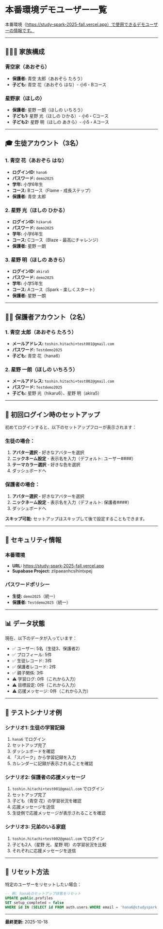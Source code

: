 # 本番環境デモユーザー一覧

本番環境（https://study-spark-2025-fall.vercel.app）で使用できるデモユーザーの情報です。

---

## 👨‍👩‍👧 家族構成

### 青空家（あおぞら）
- **保護者:** 青空 太郎（あおぞら たろう）
- **子ども:** 青空 花（あおぞら はな）- 小6・Bコース

### 星野家（ほしの）
- **保護者:** 星野 一朗（ほしの いちろう）
- **子ども1:** 星野 光（ほしの ひかる）- 小6・Cコース
- **子ども2:** 星野 明（ほしの あきら）- 小5・Aコース

---

## 🎓 生徒アカウント（3名）

### 1. 青空 花（あおぞら はな）
- **ログインID:** `hana6`
- **パスワード:** `demo2025`
- **学年:** 小学6年生
- **コース:** Bコース（Flame - 成長ステップ）
- **保護者:** 青空 太郎

### 2. 星野 光（ほしの ひかる）
- **ログインID:** `hikaru6`
- **パスワード:** `demo2025`
- **学年:** 小学6年生
- **コース:** Cコース（Blaze - 最高にチャレンジ）
- **保護者:** 星野 一朗

### 3. 星野 明（ほしの あきら）
- **ログインID:** `akira5`
- **パスワード:** `demo2025`
- **学年:** 小学5年生
- **コース:** Aコース（Spark - 楽しくスタート）
- **保護者:** 星野 一朗

---

## 👨‍👩 保護者アカウント（2名）

### 1. 青空 太郎（あおぞら たろう）
- **メールアドレス:** `toshin.hitachi+test001@gmail.com`
- **パスワード:** `Testdemo2025`
- **子ども:** 青空 花（hana6）

### 2. 星野 一朗（ほしの いちろう）
- **メールアドレス:** `toshin.hitachi+test002@gmail.com`
- **パスワード:** `Testdemo2025`
- **子ども:** 星野 光（hikaru6）、星野 明（akira5）

---

## 📝 初回ログイン時のセットアップ

初めてログインすると、以下のセットアップフローが表示されます：

### 生徒の場合：
1. **アバター選択** - 好きなアバターを選択
2. **ニックネーム設定** - 表示名を入力（デフォルト: ユーザー####）
3. **テーマカラー選択** - 好きな色を選択
4. ダッシュボードへ

### 保護者の場合：
1. **アバター選択** - 好きなアバターを選択
2. **ニックネーム設定** - 表示名を入力（デフォルト: 保護者####）
3. ダッシュボードへ

**スキップ可能:** セットアップはスキップして後で設定することもできます。

---

## 🔐 セキュリティ情報

### 本番環境
- **URL:** https://study-spark-2025-fall.vercel.app
- **Supabase Project:** zlipaeanhcslhintxpej

### パスワードポリシー
- **生徒:** `demo2025`（統一）
- **保護者:** `Testdemo2025`（統一）

---

## 📊 データ状態

現在、以下のデータが入っています：

- ✅ ユーザー: 5名（生徒3、保護者2）
- ✅ プロフィール: 5件
- ✅ 生徒レコード: 3件
- ✅ 保護者レコード: 2件
- ✅ 親子関係: 3件
- ⚠️ 学習ログ: 0件（これから入力）
- ⚠️ 目標設定: 0件（これから入力）
- ⚠️ 応援メッセージ: 0件（これから入力）

---

## 🧪 テストシナリオ例

### シナリオ1: 生徒の学習記録
1. `hana6` でログイン
2. セットアップ完了
3. ダッシュボードを確認
4. 「スパーク」から学習記録を入力
5. カレンダーに記録が表示されることを確認

### シナリオ2: 保護者の応援メッセージ
1. `toshin.hitachi+test001@gmail.com` でログイン
2. セットアップ完了
3. 子ども（青空 花）の学習状況を確認
4. 応援メッセージを送信
5. 生徒側で応援メッセージが表示されることを確認

### シナリオ3: 兄弟のいる家庭
1. `toshin.hitachi+test002@gmail.com` でログイン
2. 子ども2人（星野 光、星野 明）の学習状況を比較
3. それぞれに応援メッセージを送信

---

## 🔄 リセット方法

特定のユーザーをリセットしたい場合：

```sql
-- 例: hana6のセットアップ状態をリセット
UPDATE public.profiles
SET setup_completed = false
WHERE id IN (SELECT id FROM auth.users WHERE email = 'hana6@studyspark.local');
```

---

**最終更新:** 2025-10-18
